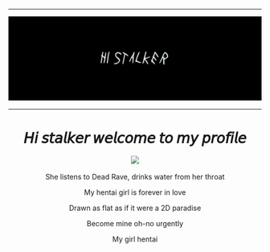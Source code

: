  ---

<div align="center">
    <img src="https://github.com/Art1ord/Art1ord/blob/main/assets/banner.jpg">
</div>

 ---

<div align="center">
    <h1>𝘏𝘪 𝘴𝘵𝘢𝘭𝘬𝘦𝘳 𝘸𝘦𝘭𝘤𝘰𝘮𝘦 𝘵𝘰 𝘮𝘺 𝘱𝘳𝘰𝘧𝘪𝘭𝘦</h1>
    <a href="https://discord.com/users/936621352738250843">
    <img src="https://lanyard.cnrad.dev/api/936621352738250843?bg=512f9c&borderRadius=45px"/>
    </a>
    <p>She listens to Dead Rave, drinks water from her throat</p>
    <p>My hentai girl is forever in love</p>
    <p>Drawn as flat as if it were a 2D paradise</p>
    <p>Become mine oh-no urgently</p>
    <p>My girl hentai</p>
</div>
